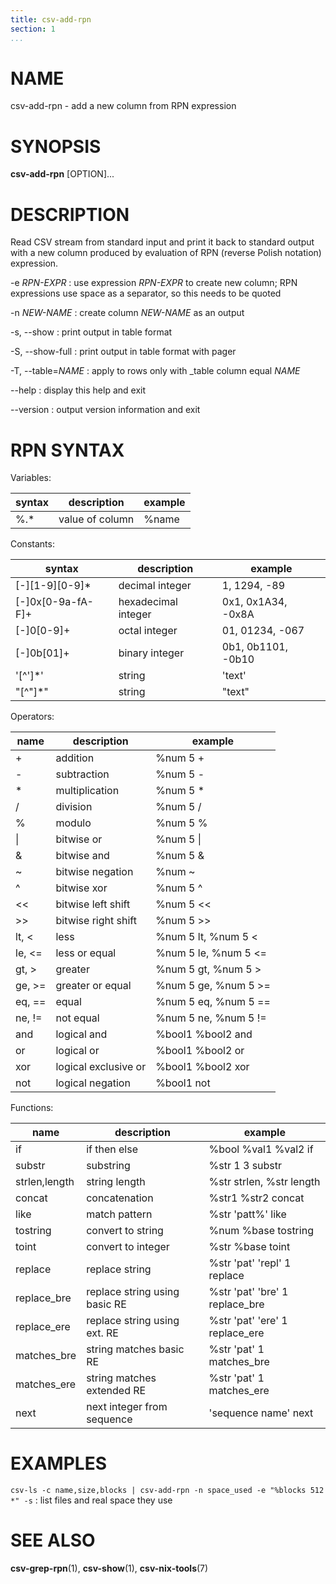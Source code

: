 ```yaml
---
title: csv-add-rpn
section: 1
...
```


# NAME #

csv-add-rpn - add a new column from RPN expression

# SYNOPSIS #

**csv-add-rpn** [OPTION]...

# DESCRIPTION #

Read CSV stream from standard input and print it back to standard output with
a new column produced by evaluation of RPN (reverse Polish notation) expression.

-e *RPN-EXPR*
:   use expression *RPN-EXPR* to create new column; RPN expressions use space
as a separator, so this needs to be quoted

-n *NEW-NAME*
:   create column *NEW-NAME* as an output

-s, \--show
:   print output in table format

-S, \--show-full
:   print output in table format with pager

-T, \--table=*NAME*
:   apply to rows only with _table column equal *NAME*

\--help
:   display this help and exit

\--version
:   output version information and exit

# RPN SYNTAX #

Variables:

| syntax | description     | example |
|--------|-----------------|---------|
| %.*    | value of column | %name   |

Constants:

| syntax           | description                   | example                   |
|------------------|-------------------------------|---------------------------|
| [-]\[1-9\]\[0-9\]*| decimal integer              | 1, 1294, -89              |
| [-]0x[0-9a-fA-F]+| hexadecimal integer           | 0x1, 0x1A34, -0x8A        |
| [-]0[0-9]+       | octal integer                 | 01, 01234, -067           |
| [-]0b[01]+       | binary integer                | 0b1, 0b1101, -0b10        |
| \'[^']*\'        | string                        | \'text\'                  |
| \"[^"]*\"        | string                        | \"text\"                  |

Operators:

| name        | description                   | example                   |
|-------------|-------------------------------|---------------------------|
| +           | addition                      | %num 5 +                  |
| -           | subtraction                   | %num 5 -                  |
| *           | multiplication                | %num 5 *                  |
| /           | division                      | %num 5 /                  |
| %           | modulo                        | %num 5 %                  |
| \|          | bitwise or                    | %num 5 \|                 |
| &           | bitwise and                   | %num 5 &                  |
| ~           | bitwise negation              | %num ~                    |
| ^           | bitwise xor                   | %num 5 ^                  |
| <<          | bitwise left shift            | %num 5 <<                 |
| >>          | bitwise right shift           | %num 5 >>                 |
| lt, <       | less                          | %num 5 lt, %num 5 <       |
| le, <=      | less or equal                 | %num 5 le, %num 5 <=      |
| gt, >       | greater                       | %num 5 gt, %num 5 >       |
| ge, >=      | greater or equal              | %num 5 ge, %num 5 >=      |
| eq, ==      | equal                         | %num 5 eq, %num 5 ==      |
| ne, !=      | not equal                     | %num 5 ne, %num 5 !=      |
| and         | logical and                   | %bool1 %bool2 and         |
| or          | logical or                    | %bool1 %bool2 or          |
| xor         | logical exclusive or          | %bool1 %bool2 xor         |
| not         | logical negation              | %bool1 not                |

Functions:

| name         | description                   | example                            |
|--------------|-------------------------------|------------------------------------|
| if           | if then else                  | %bool %val1 %val2 if               |
| substr       | substring                     | %str 1 3 substr                    |
| strlen,length| string length                 | %str strlen, %str length           |
| concat       | concatenation                 | %str1 %str2 concat                 |
| like         | match pattern                 | %str \'patt%\' like                |
| tostring     | convert to string             | %num %base tostring                |
| toint        | convert to integer            | %str %base toint                   |
| replace      | replace string                | %str \'pat\' \'repl\' 1 replace    |
| replace_bre  | replace string using basic RE | %str \'pat\' \'bre\' 1 replace_bre |
| replace_ere  | replace string using ext. RE  | %str \'pat\' \'ere\' 1 replace_ere |
| matches_bre  | string matches basic RE       | %str \'pat\' 1 matches_bre         |
| matches_ere  | string matches extended RE    | %str \'pat\' 1 matches_ere         |
| next         | next integer from sequence    | \'sequence name\' next             |

# EXAMPLES #

`csv-ls -c name,size,blocks | csv-add-rpn -n space_used -e "%blocks 512 *" -s`
:   list files and real space they use

# SEE ALSO #

**csv-grep-rpn**(1), **csv-show**(1), **csv-nix-tools**(7)
